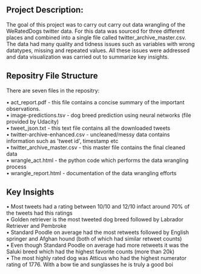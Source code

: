 ## Project Description:

The goal of this project was to carry out carry out data wrangling of the WeRatedDogs twitter data. For this data was sourced for three different places and combined into a single file called twitter_archive_master.csv. The data had many quality and tidness issues such as variables with wrong datatypes, missing and repeated values. All these issues were addressed and data visualization was carried out to summarize key insights.


## Repositry File Structure

There are seven files in the repositry:<br>

• act_report.pdf - this file contains a concise summary of the important observations. <br>
• image-predictions.tsv - dog breed prediction using neural networks (file provided by Udacity) <br>
• tweet_json.txt - this text file contains all the downloaded tweets <br>
• twitter-archive-enhanced.csv - uncleaned/messy data contains information such as 'tweet id', timestamp etc <br>
• twitter_archive_master.csv - this master file contains the final cleaned data <br>
• wrangle_act.html - the python code which performs the data wrangling process<br>
• wrangle_report.html - documentation of the data wrangling efforts<br>

## Key Insights

• Most tweets had a rating between 10/10 and 12/10 infact around 70% of the tweets had this ratings <br>
• Golden retriever is the most tweeted dog breed followed by Labrador Retriever and Pembroke <br>
• Standard Poodle on average had the most retweets followed by English springer and Afghan hound (both of which had similar retweet counts) <br>
• Even though Standard Poodle on average had more retweets it was the Saluki breed which had the highest favorite counts (more than 20k) <br>
• The most highly rated dog was Atticus who had the highest numerator rating of 1776. With a bow tie and sunglasses he is truly a good boi <br>
